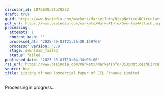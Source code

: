 ```yaml
---
circular_id: 1873030a86b70232
draft: true
guid: https://www.bseindia.com/markets/MarketInfo/DispNoticesNCirculars.aspx?Noticeid={7B0C6B64-A32F-4A73-BA46-8DF7AFDF7EF4}&noticeno=20251001-66&dt=10/01/2025&icount=66&totcount=83&flag=0
pdf_url: https://www.bseindia.com/markets/MarketInfo/DownloadAttach.aspx?id=20251001-66&attachedId=
processing:
  attempts: 1
  content_hash: ''
  processed_at: '2025-10-01T21:26:20.169766'
  processor_version: '2.0'
  stage: download_failed
  status: failed
published_date: '2025-10-01T13:04:14+00:00'
rss_url: https://www.bseindia.com/markets/MarketInfo/DispNoticesNCirculars.aspx?Noticeid={7B0C6B64-A32F-4A73-BA46-8DF7AFDF7EF4}&noticeno=20251001-66&dt=10/01/2025&icount=66&totcount=83&flag=0
source: bse
title: Listing of new Commercial Paper of ECL Finance Limited
---
```


Processing in progress...